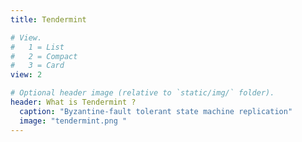 ```yaml
---
title: Tendermint

# View.
#   1 = List
#   2 = Compact
#   3 = Card
view: 2

# Optional header image (relative to `static/img/` folder).
header: What is Tendermint ?
  caption: "Byzantine-fault tolerant state machine replication"
  image: "tendermint.png "
---
```

